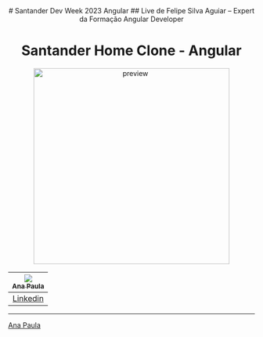 <div align="center">
# Santander Dev Week 2023 Angular
## Live de Felipe Silva Aguiar – Expert da Formação Angular Developer 

<h1 align="center">
 <img src=" ">
  <br />
  Santander Home Clone - Angular
</h1>

<div align="center">
  	<a href="#">
      <img src=".github/assets/LogoAngular.png" width="400" alt="preview" />
  	</a>
</div>

</div>


| [<img src="https://avatars.githubusercontent.com/u/45314696?v=4"><br><sub>Ana Paula</sub>](https://github.com/PaulaSena) |
| :---------------------------------------------------------------------------------------------------------------------------------------: |
|                                             [Linkedin](www.linkedin.com/in/paulassena)                                             |

---

[Ana Paula](https://github.com/PaulaSena)

